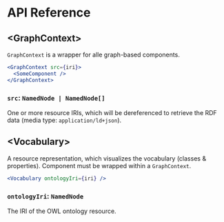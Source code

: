 # API Reference

## &lt;GraphContext>

`GraphContext` is a wrapper for alle graph-based components.

```jsx
<GraphContext src={iri}>
  <SomeComponent />
</GraphContext>
```

### `src`: `NamedNode | NamedNode[]`

One or more resource IRIs, which will be dereferenced to retrieve the RDF data (media type: `application/ld+json`).

## &lt;Vocabulary>

A resource representation, which visualizes the vocabulary (classes & properties). Component must be wrapped within a `GraphContext`.

```jsx
<Vocabulary ontologyIri={iri} />
```

### `ontologyIri`: `NamedNode`

The IRI of the OWL ontology resource.
